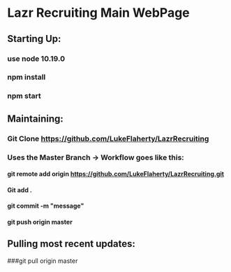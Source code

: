# Lazr Recruiting Main WebPage

## Starting Up:
### use node 10.19.0
### npm install
### npm start

## Maintaining:
### Git Clone https://github.com/LukeFlaherty/LazrRecruiting

### Uses the Master Branch -> Workflow goes like this:
#### git remote add origin https://github.com/LukeFlaherty/LazrRecruiting.git
#### Git add .
#### git commit -m "message"
#### git push origin master

## Pulling most recent updates:
###git pull origin master
  
